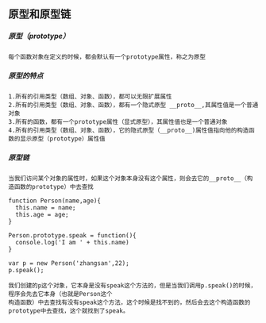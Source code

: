 ## 原型和原型链

##### 原型（prototype）
	每个函数对象在定义的时候，都会默认有一个prototype属性，称之为原型

##### 原型的特点
	1.所有的引用类型（数组、对象、函数），都可以无限扩展属性
	2.所有的引用类型（数组、对象、函数），都有一个隐式原型 __proto__,其属性值是一个普通对象
	3.所有的函数，都有一个prototype属性（显式原型），其属性值也是一个普通对象
	4.所有的引用类型（数组、对象、函数），它的隐式原型（__proto__)属性值指向他的构造函数的显示原型（prototype）属性值

##### 原型链
	当我们访问某个对象的属性时，如果这个对象本身没有这个属性，则会去它的__proto__（构造函数的prototype）中去查找

	function Person(name,age){
	  this.name = name;
	  this.age = age;		
	}

	Person.prototype.speak = function(){
	  console.log('I am ' + this.name)
	}

	var p = new Person('zhangsan',22); 
	p.speak();

	我们创建的p这个对象，它本身是没有speak这个方法的，但是当我们调用p.speak()的时候，程序会先去它本身（也就是Person这个
	构造函数）中去查找有没有speak这个方法，这个时候是找不到的，然后会去这个构造函数的prototype中去查找，这个就找到了speak。
